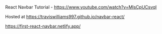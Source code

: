React Navbar Tutorial - https://www.youtube.com/watch?v=MlsCpUCsvqI

Hosted at https://traviswilliams997.github.io/navbar-react/

https://first-react-navbar.netlify.app/
